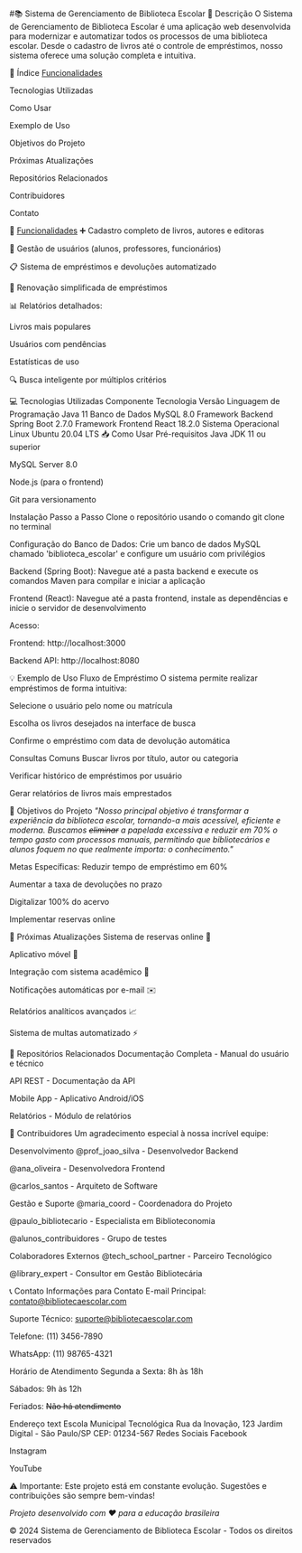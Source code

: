 #📚 Sistema de Gerenciamento de Biblioteca Escolar
📖 Descrição
O Sistema de Gerenciamento de Biblioteca Escolar é uma aplicação web desenvolvida para modernizar e automatizar todos os processos de uma biblioteca escolar. Desde o cadastro de livros até o controle de empréstimos, nosso sistema oferece uma solução completa e intuitiva.

📑 Índice
[Funcionalidades](#funcionalidades)

Tecnologias Utilizadas

Como Usar

Exemplo de Uso

Objetivos do Projeto

Próximas Atualizações

Repositórios Relacionados

Contribuidores

Contato

🚀 [Funcionalidades](#funcionalidades)
➕ Cadastro completo de livros, autores e editoras

👥 Gestão de usuários (alunos, professores, funcionários)

📋 Sistema de empréstimos e devoluções automatizado

🔄 Renovação simplificada de empréstimos

📊 Relatórios detalhados:

Livros mais populares

Usuários com pendências

Estatísticas de uso

🔍 Busca inteligente por múltiplos critérios

💻 Tecnologias Utilizadas
Componente	Tecnologia	Versão
Linguagem de Programação	Java	11
Banco de Dados	MySQL	8.0
Framework Backend	Spring Boot	2.7.0
Framework Frontend	React	18.2.0
Sistema Operacional	Linux Ubuntu	20.04 LTS
📥 Como Usar
Pré-requisitos
Java JDK 11 ou superior

MySQL Server 8.0

Node.js (para o frontend)

Git para versionamento

Instalação Passo a Passo
Clone o repositório usando o comando git clone no terminal

Configuração do Banco de Dados: Crie um banco de dados MySQL chamado 'biblioteca_escolar' e configure um usuário com privilégios

Backend (Spring Boot): Navegue até a pasta backend e execute os comandos Maven para compilar e iniciar a aplicação

Frontend (React): Navegue até a pasta frontend, instale as dependências e inicie o servidor de desenvolvimento

Acesso:

Frontend: http://localhost:3000

Backend API: http://localhost:8080

💡 Exemplo de Uso
Fluxo de Empréstimo
O sistema permite realizar empréstimos de forma intuitiva:

Selecione o usuário pelo nome ou matrícula

Escolha os livros desejados na interface de busca

Confirme o empréstimo com data de devolução automática

Consultas Comuns
Buscar livros por título, autor ou categoria

Verificar histórico de empréstimos por usuário

Gerar relatórios de livros mais emprestados

🎯 Objetivos do Projeto
*"Nosso principal objetivo é transformar a experiência da biblioteca escolar, tornando-a mais acessível, eficiente e moderna. Buscamos ~~eliminar~~ a papelada excessiva e reduzir em 70% o tempo gasto com processos manuais, permitindo que bibliotecários e alunos foquem no que realmente importa: o conhecimento."*

Metas Específicas:
Reduzir tempo de empréstimo em 60%

Aumentar a taxa de devoluções no prazo

Digitalizar 100% do acervo

Implementar reservas online

🔄 Próximas Atualizações
Sistema de reservas online 📅

Aplicativo móvel 📱

Integração com sistema acadêmico 🏫

Notificações automáticas por e-mail ✉️

Relatórios analíticos avançados 📈

Sistema de multas automatizado ⚡

🔗 Repositórios Relacionados
Documentação Completa - Manual do usuário e técnico

API REST - Documentação da API

Mobile App - Aplicativo Android/iOS

Relatórios - Módulo de relatórios

👥 Contribuidores
Um agradecimento especial à nossa incrível equipe:

Desenvolvimento
@prof_joao_silva - Desenvolvedor Backend

@ana_oliveira - Desenvolvedora Frontend

@carlos_santos - Arquiteto de Software

Gestão e Suporte
@maria_coord - Coordenadora do Projeto

@paulo_bibliotecario - Especialista em Biblioteconomia

@alunos_contribuidores - Grupo de testes

Colaboradores Externos
@tech_school_partner - Parceiro Tecnológico

@library_expert - Consultor em Gestão Bibliotecária

📞 Contato
Informações para Contato
E-mail Principal: contato@bibliotecaescolar.com

Suporte Técnico: suporte@bibliotecaescolar.com

Telefone: (11) 3456-7890

WhatsApp: (11) 98765-4321

Horário de Atendimento
Segunda a Sexta: 8h às 18h

Sábados: 9h às 12h

Feriados: ~~Não há atendimento~~

Endereço
text
Escola Municipal Tecnológica
Rua da Inovação, 123
Jardim Digital - São Paulo/SP
CEP: 01234-567
Redes Sociais
Facebook

Instagram

YouTube

⚠️ Importante: Este projeto está em constante evolução. Sugestões e contribuições são sempre bem-vindas!

*Projeto desenvolvido com ❤️ para a educação brasileira*

© 2024 Sistema de Gerenciamento de Biblioteca Escolar - Todos os direitos reservados
